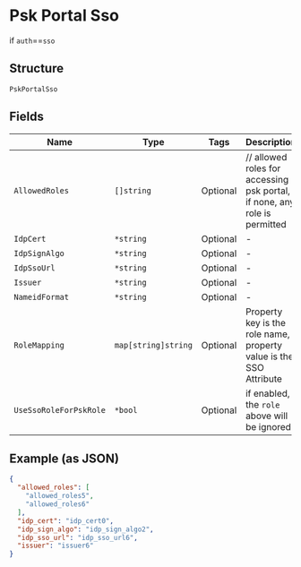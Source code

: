
# Psk Portal Sso

if `auth`==`sso`

## Structure

`PskPortalSso`

## Fields

| Name | Type | Tags | Description |
|  --- | --- | --- | --- |
| `AllowedRoles` | `[]string` | Optional | // allowed roles for accessing psk portal, if none, any role is permitted |
| `IdpCert` | `*string` | Optional | - |
| `IdpSignAlgo` | `*string` | Optional | - |
| `IdpSsoUrl` | `*string` | Optional | - |
| `Issuer` | `*string` | Optional | - |
| `NameidFormat` | `*string` | Optional | - |
| `RoleMapping` | `map[string]string` | Optional | Property key is the role name, property value is the SSO Attribute |
| `UseSsoRoleForPskRole` | `*bool` | Optional | if enabled, the `role` above will be ignored |

## Example (as JSON)

```json
{
  "allowed_roles": [
    "allowed_roles5",
    "allowed_roles6"
  ],
  "idp_cert": "idp_cert0",
  "idp_sign_algo": "idp_sign_algo2",
  "idp_sso_url": "idp_sso_url6",
  "issuer": "issuer6"
}
```

